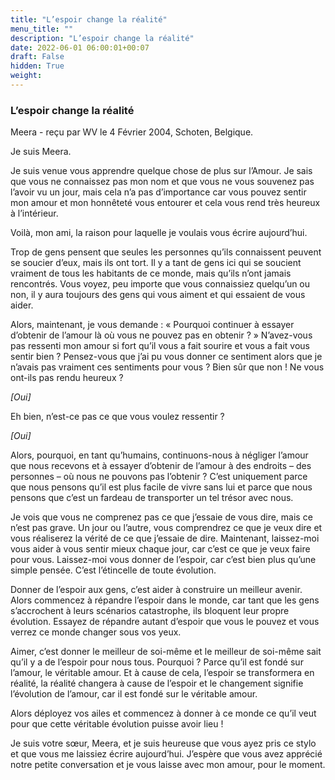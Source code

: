 ```yaml
---
title: "L’espoir change la réalité"
menu_title: ""
description: "L’espoir change la réalité"
date: 2022-06-01 06:00:01+00:07
draft: False
hidden: True
weight:
---
```

### L’espoir change la réalité

Meera - reçu par WV le 4 Février 2004, Schoten, Belgique.

Je suis Meera.

Je suis venue vous apprendre quelque chose de plus sur l’Amour. Je sais que vous ne connaissez pas mon nom et que vous ne vous souvenez pas l’avoir vu un jour, mais cela n’a pas d’importance car vous pouvez sentir mon amour et mon honnêteté vous entourer et cela vous rend très heureux à l’intérieur.

Voilà, mon ami, la raison pour laquelle je voulais vous écrire aujourd’hui.

Trop de gens pensent que seules les personnes qu’ils connaissent peuvent se soucier d’eux, mais ils ont tort. Il y a tant de gens ici qui se soucient vraiment de tous les habitants de ce monde, mais qu’ils n’ont jamais rencontrés. Vous voyez, peu importe que vous connaissiez quelqu’un ou non, il y aura toujours des gens qui vous aiment et qui essaient de vous aider.

Alors, maintenant, je vous demande : « Pourquoi continuer à essayer d’obtenir de l’amour là où vous ne pouvez pas en obtenir ? » N’avez-vous pas ressenti mon amour si fort qu’il vous a fait sourire et vous a fait vous sentir bien ? Pensez-vous que j’ai pu vous donner ce sentiment alors que je n’avais pas vraiment ces sentiments pour vous ? Bien sûr que non ! Ne vous ont-ils pas rendu heureux ?

*[Oui]* 

Eh bien, n’est-ce pas ce que vous voulez ressentir ?

*[Oui]*

Alors, pourquoi, en tant qu’humains, continuons-nous à négliger l’amour que nous recevons et à essayer d’obtenir de l’amour à des endroits – des personnes – où nous ne pouvons pas l’obtenir ? C’est uniquement parce que nous pensons qu’il est plus facile de vivre sans lui et parce que nous pensons que c’est un fardeau de transporter un tel trésor avec nous.

Je vois que vous ne comprenez pas ce que j’essaie de vous dire, mais ce n’est pas grave. Un jour ou l’autre, vous comprendrez ce que je veux dire et vous réaliserez la vérité de ce que j’essaie de dire.
Maintenant, laissez-moi vous aider à vous sentir mieux chaque jour, car c’est ce que je veux faire pour vous. Laissez-moi vous donner de l’espoir, car c’est bien plus qu’une simple pensée. C’est l’étincelle de toute évolution.

Donner de l’espoir aux gens, c’est aider à construire un meilleur avenir. Alors commencez à répandre l’espoir dans le monde, car tant que les gens s’accrochent à leurs scénarios catastrophe, ils bloquent leur propre évolution. Essayez de répandre autant d’espoir que vous le pouvez et vous verrez ce monde changer sous vos yeux.

Aimer, c’est donner le meilleur de soi-même et le meilleur de soi-même sait qu’il y a de l’espoir pour nous tous. Pourquoi ? Parce qu’il est fondé sur l’amour, le véritable amour. Et à cause de cela, l’espoir se transformera en réalité, la réalité changera à cause de l’espoir et le changement signifie l’évolution de l’amour, car il est fondé sur le véritable amour.

Alors déployez vos ailes et commencez à donner à ce monde ce qu’il veut pour que cette véritable évolution puisse avoir lieu !

Je suis votre sœur, Meera, et je suis heureuse que vous ayez pris ce stylo et que vous me laissiez écrire aujourd’hui. J’espère que vous avez apprécié notre petite conversation et je vous laisse avec mon amour, pour le moment.
